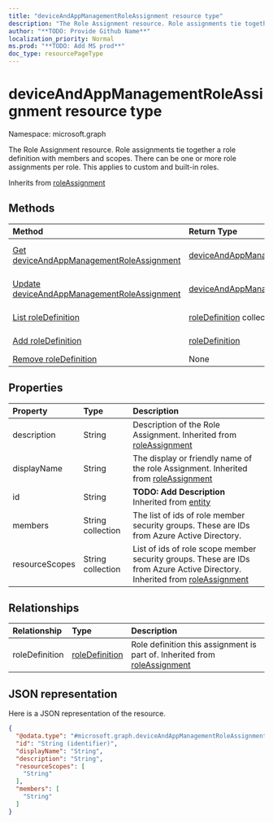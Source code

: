 ```yaml
---
title: "deviceAndAppManagementRoleAssignment resource type"
description: "The Role Assignment resource. Role assignments tie together a role definition with members and scopes. There can be one or more role assignments per role. This applies to custom and built-in roles."
author: "**TODO: Provide Github Name**"
localization_priority: Normal
ms.prod: "**TODO: Add MS prod**"
doc_type: resourcePageType
---
```


# deviceAndAppManagementRoleAssignment resource type


Namespace: microsoft.graph

The Role Assignment resource. Role assignments tie together a role definition with members and scopes. There can be one or more role assignments per role. This applies to custom and built-in roles.


Inherits from [roleAssignment](../resources/roleassignment.md)

## Methods
|Method|Return Type|Description|
|:---|:---|:---|
|[Get deviceAndAppManagementRoleAssignment](../api/deviceandappmanagementroleassignment-get.md)|[deviceAndAppManagementRoleAssignment](../resources/deviceandappmanagementroleassignment.md)|Read properties and relationships of a [deviceAndAppManagementRoleAssignment](../resources/deviceandappmanagementroleassignment.md) object.|
|[Update deviceAndAppManagementRoleAssignment](../api/deviceandappmanagementroleassignment-update.md)|[deviceAndAppManagementRoleAssignment](../resources/deviceandappmanagementroleassignment.md)|Update the properties of a [deviceAndAppManagementRoleAssignment](../resources/deviceandappmanagementroleassignment.md) object.|
|[List roleDefinition](../api/deviceandappmanagementroleassignment-list-roledefinition.md)|[roleDefinition](../resources/roledefinition.md) collection|Get the roleDefinitions from the roleDefinition navigation property.|
|[Add roleDefinition](../api/deviceandappmanagementroleassignment-post-roledefinition.md)|[roleDefinition](../resources/roledefinition.md)|Add roleDefinition by posting to the roleDefinition collection.|
|[Remove roleDefinition](../api/deviceandappmanagementroleassignment-delete-roledefinition.md)|None|Remove a roleDefinition object.|

## Properties
|Property|Type|Description|
|:---|:---|:---|
|description|String|Description of the Role Assignment. Inherited from [roleAssignment](../resources/roleassignment.md)|
|displayName|String|The display or friendly name of the role Assignment. Inherited from [roleAssignment](../resources/roleassignment.md)|
|id|String|**TODO: Add Description** Inherited from [entity](../resources/entity.md)|
|members|String collection|The list of ids of role member security groups. These are IDs from Azure Active Directory.|
|resourceScopes|String collection|List of ids of role scope member security groups.  These are IDs from Azure Active Directory. Inherited from [roleAssignment](../resources/roleassignment.md)|

## Relationships
|Relationship|Type|Description|
|:---|:---|:---|
|roleDefinition|[roleDefinition](../resources/roledefinition.md)|Role definition this assignment is part of. Inherited from [roleAssignment](../resources/roleassignment.md)|

## JSON representation
Here is a JSON representation of the resource.
<!-- {
  "blockType": "resource",
  "keyProperty": "id",
  "@odata.type": "microsoft.graph.deviceAndAppManagementRoleAssignment",
  "baseType": "microsoft.graph.roleAssignment",
  "openType": false
}
-->
``` json
{
  "@odata.type": "#microsoft.graph.deviceAndAppManagementRoleAssignment",
  "id": "String (identifier)",
  "displayName": "String",
  "description": "String",
  "resourceScopes": [
    "String"
  ],
  "members": [
    "String"
  ]
}
```

